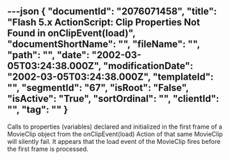 ---json
{
  "documentId": "2076071458",
  "title": "Flash 5.x ActionScript: Clip Properties Not Found in onClipEvent(load)",
  "documentShortName": "",
  "fileName": "",
  "path": "",
  "date": "2002-03-05T03:24:38.000Z",
  "modificationDate": "2002-03-05T03:24:38.000Z",
  "templateId": "",
  "segmentId": "67",
  "isRoot": "False",
  "isActive": "True",
  "sortOrdinal": "",
  "clientId": "",
  "tag": ""
}
---

Calls to properties (variables) declared and initialized in the first frame of a MovieClip object from the onClipEvent(load) Action of that same MovieClip will silently fail. It appears that the load event of the MovieClip fires before the first frame is processed.

